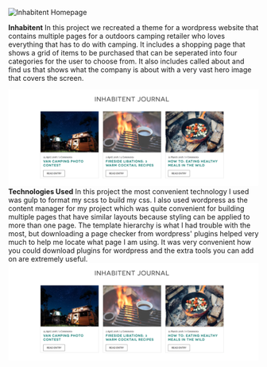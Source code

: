 ![Inhabitent Homepage](./images/screenshots/homepage.png)

**Inhabitent**
In this project we recreated a theme for a wordpress website that contains multiple pages for a outdoors camping retailer who loves everything that has to do with camping. It includes a shopping page that shows a grid of items to be purchased that can be seperated into four categories for the user to choose from. It also includes called about and find us that shows what the company is about with a very vast hero image that covers the screen.

![Inhabitent Journal](./images/screenshots/inhabitent-journal.png)
**Technologies Used**
In this project the most convenient technology I used was gulp to format my scss to build my css. I also used wordpress as the content manager for my project which was quite convenient for building multiple pages that have similar layouts because styling can be applied to more than one page. The template hierarchy is what I had trouble with the most, but downloading a page checker from wordpress' plugins helped very much to help me locate what page I am using. It was very convenient how you could download plugins for wordpress and the extra tools you can add on are extremely useful.
![Inhabitent Single Journal](./images/screenshots/inhabitent-journal.png)